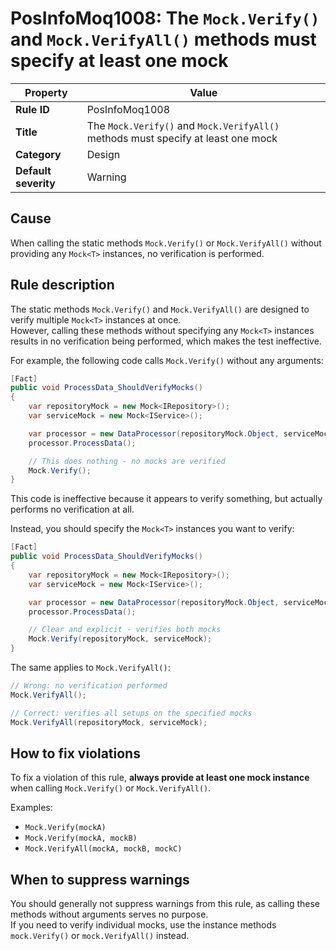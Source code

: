 # PosInfoMoq1008: The `Mock.Verify()` and `Mock.VerifyAll()` methods must specify at least one mock

| Property            | Value                                                                                    |
|---------------------|------------------------------------------------------------------------------------------|
| **Rule ID**         | PosInfoMoq1008                                                                           |
| **Title**           | The `Mock.Verify()` and `Mock.VerifyAll()` methods must specify at least one mock        |
| **Category**        | Design                                                                                   |
| **Default severity**| Warning                                                                                  |

## Cause

When calling the static methods `Mock.Verify()` or `Mock.VerifyAll()` without providing any `Mock<T>` instances, no verification is performed.

## Rule description

The static methods `Mock.Verify()` and `Mock.VerifyAll()` are designed to verify multiple `Mock<T>` instances at once.  
However, calling these methods without specifying any `Mock<T>` instances results in no verification being performed,
which makes the test ineffective.

For example, the following code calls `Mock.Verify()` without any arguments:

```csharp
[Fact]
public void ProcessData_ShouldVerifyMocks()
{
    var repositoryMock = new Mock<IRepository>();
    var serviceMock = new Mock<IService>();

    var processor = new DataProcessor(repositoryMock.Object, serviceMock.Object);
    processor.ProcessData();

    // This does nothing - no mocks are verified
    Mock.Verify();
}
```

This code is ineffective because it appears to verify something, but actually performs no verification at all.

Instead, you should specify the `Mock<T>` instances you want to verify:

```csharp
[Fact]
public void ProcessData_ShouldVerifyMocks()
{
    var repositoryMock = new Mock<IRepository>();
    var serviceMock = new Mock<IService>();

    var processor = new DataProcessor(repositoryMock.Object, serviceMock.Object);
    processor.ProcessData();

    // Clear and explicit - verifies both mocks
    Mock.Verify(repositoryMock, serviceMock);
}
```

The same applies to `Mock.VerifyAll()`:

```csharp
// Wrong: no verification performed
Mock.VerifyAll();

// Correct: verifies all setups on the specified mocks
Mock.VerifyAll(repositoryMock, serviceMock);
```

## How to fix violations

To fix a violation of this rule, **always provide at least one mock instance** when calling `Mock.Verify()` or `Mock.VerifyAll()`.

Examples:
- `Mock.Verify(mockA)`  
- `Mock.Verify(mockA, mockB)`  
- `Mock.VerifyAll(mockA, mockB, mockC)`  

## When to suppress warnings

You should generally not suppress warnings from this rule, as calling these methods without arguments serves no purpose.  
If you need to verify individual mocks, use the instance methods `mock.Verify()` or `mock.VerifyAll()` instead.

